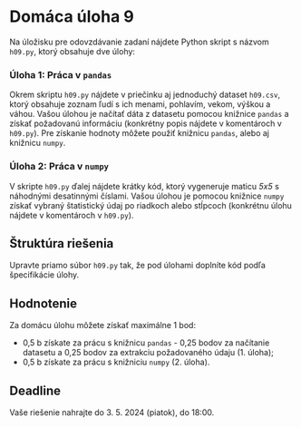 # Domáca úloha 9
Na úložisku pre odovzdávanie zadaní nájdete Python skript s názvom `h09.py`, ktorý obsahuje dve úlohy:

### Úloha 1: Práca v `pandas`
Okrem skriptu `h09.py` nájdete v priečinku aj jednoduchý dataset `h09.csv`, ktorý obsahuje zoznam ľudí s ich menami, pohlavím, vekom, výškou a váhou. Vašou úlohou je načítať dáta z datasetu pomocou knižnice `pandas` a získať požadovanú informáciu (konkrétny popis nájdete v komentároch v `h09.py`). Pre získanie hodnoty môžete použiť knižnicu `pandas`, alebo aj knižnicu `numpy`.

### Úloha 2: Práca v `numpy`
V skripte `h09.py` ďalej nájdete krátky kód, ktorý vygeneruje maticu *5x5* s náhodnými desatinnými číslami. Vašou úlohou je pomocou knižnice `numpy` získať vybraný štatistický údaj po riadkoch alebo stĺpcoch (konkrétnu úlohu nájdete v komentároch v `h09.py`).

## Štruktúra riešenia
Upravte priamo súbor `h09.py` tak, že pod úlohami doplníte kód podľa špecifikácie úlohy.

## Hodnotenie
Za domácu úlohu môžete získať maximálne 1 bod:

* 0,5 b získate za prácu s knižnicu `pandas` - 0,25 bodov za načítanie datasetu a 0,25 bodov za extrakciu požadovaného údaju (1. úloha);
* 0,5 b získate za prácu s knižniciu `numpy` (2. úloha).

## Deadline
Vaše riešenie nahrajte do 3. 5. 2024 (piatok), do 18:00.
